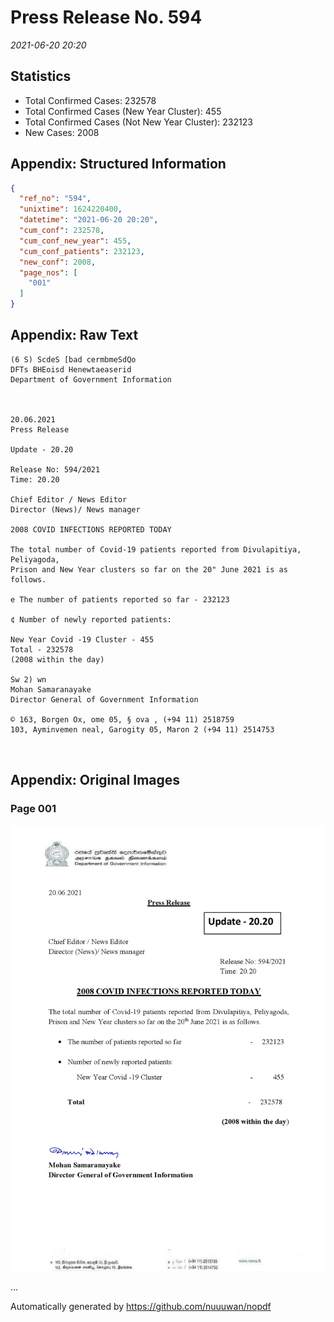
# Press Release No. 594
*2021-06-20 20:20*
## Statistics
* Total Confirmed Cases: 232578
* Total Confirmed Cases (New Year Cluster): 455
* Total Confirmed Cases (Not New Year Cluster): 232123
* New Cases: 2008




## Appendix: Structured Information
```json
{
  "ref_no": "594",
  "unixtime": 1624220400,
  "datetime": "2021-06-20 20:20",
  "cum_conf": 232578,
  "cum_conf_new_year": 455,
  "cum_conf_patients": 232123,
  "new_conf": 2008,
  "page_nos": [
    "001"
  ]
}
```

## Appendix: Raw Text
```text
(6 S) ScdeS [bad cermbmeSdQo
DFTs BHEoisd Henewtaeaserid
Department of Government Information

 

20.06.2021
Press Release

Update - 20.20

Release No: 594/2021
Time: 20.20

Chief Editor / News Editor
Director (News)/ News manager

2008 COVID INFECTIONS REPORTED TODAY

The total number of Covid-19 patients reported from Divulapitiya, Peliyagoda,
Prison and New Year clusters so far on the 20" June 2021 is as follows.

e The number of patients reported so far - 232123

¢ Number of newly reported patients:

New Year Covid -19 Cluster - 455
Total - 232578
(2008 within the day)

Sw 2) wn
Mohan Samaranayake
Director General of Government Information

© 163, Borgen Ox, ome 05, § ova , (+94 11) 2518759
103, Ayminvemen neal, Garogity 05, Maron 2 (+94 11) 2514753

 

```

## Appendix: Original Images

### Page 001

![page_no](https://raw.githubusercontent.com/nuuuwan/nopdf_data/main/nopdf.dgigovlk.ref594.page001.jpeg)
        

...

Automatically generated by https://github.com/nuuuwan/nopdf

    
    